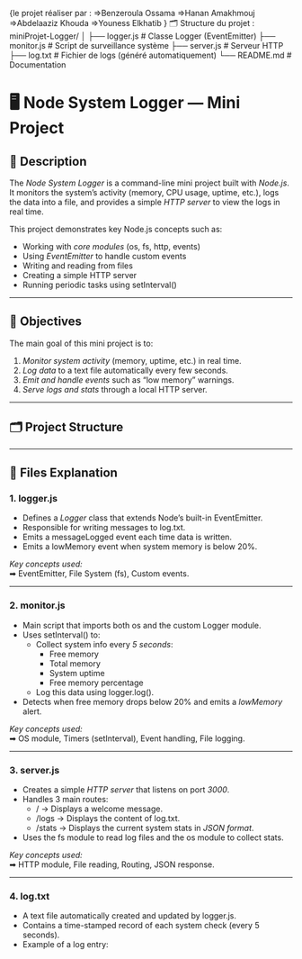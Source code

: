 {le projet réaliser par :
    =>Benzeroula Ossama
    =>Hanan Amakhmouj
    =>Abdelaaziz Khouda
    =>Youness Elkhatib 
}
🗂️ Structure du projet : 
miniProjet-Logger/
│
├── logger.js          # Classe Logger (EventEmitter)
├── monitor.js         # Script de surveillance système
├── server.js          # Serveur HTTP
├── log.txt            # Fichier de logs (généré automatiquement)
└── README.md          # Documentation
# 🖥 Node System Logger — Mini Project

## 📘 Description

The *Node System Logger* is a command-line mini project built with *Node.js*.  
It monitors the system’s activity (memory, CPU usage, uptime, etc.), logs the data into a file, and provides a simple *HTTP server* to view the logs in real time.  

This project demonstrates key Node.js concepts such as:
- Working with *core modules* (os, fs, http, events)
- Using *EventEmitter* to handle custom events
- Writing and reading from files
- Creating a simple HTTP server
- Running periodic tasks using setInterval()

---

## 🎯 Objectives

The main goal of this mini project is to:
1. *Monitor system activity* (memory, uptime, etc.) in real time.  
2. *Log data* to a text file automatically every few seconds.  
3. *Emit and handle events* such as “low memory” warnings.  
4. *Serve logs and stats* through a local HTTP server.

---

## 🗂 Project Structure


---

## 🧩 Files Explanation

### 1. logger.js
- Defines a *Logger* class that extends Node’s built-in EventEmitter.
- Responsible for writing messages to log.txt.
- Emits a messageLogged event each time data is written.
- Emits a lowMemory event when system memory is below 20%.

*Key concepts used:*  
➡ EventEmitter, File System (fs), Custom events.

---

### 2. monitor.js
- Main script that imports both os and the custom Logger module.  
- Uses setInterval() to:
  - Collect system info every *5 seconds*:
    - Free memory  
    - Total memory  
    - System uptime  
    - Free memory percentage  
  - Log this data using logger.log().
- Detects when free memory drops below 20% and emits a *lowMemory* alert.

*Key concepts used:*  
➡ OS module, Timers (setInterval), Event handling, File logging.

---

### 3. server.js
- Creates a simple *HTTP server* that listens on port *3000*.
- Handles 3 main routes:
  - / → Displays a welcome message.  
  - /logs → Displays the content of log.txt.  
  - /stats → Displays the current system stats in *JSON format*.
- Uses the fs module to read log files and the os module to collect stats.

*Key concepts used:*  
➡ HTTP module, File reading, Routing, JSON response.

---

### 4. log.txt
- A text file automatically created and updated by logger.js.  
- Contains a time-stamped record of each system check (every 5 seconds).  
- Example of a log entry:
